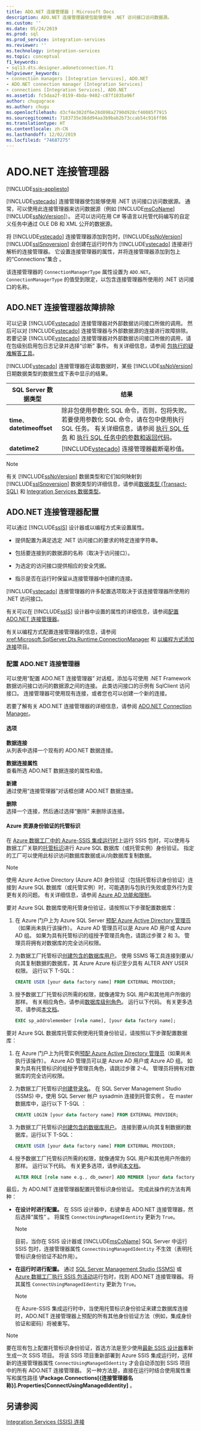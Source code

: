 ```yaml
---
title: ADO.NET 连接管理器 | Microsoft Docs
description: ADO.NET 连接管理器使包能够使用 .NET 访问接口访问数据源。
ms.custom: ''
ms.date: 05/24/2019
ms.prod: sql
ms.prod_service: integration-services
ms.reviewer: ''
ms.technology: integration-services
ms.topic: conceptual
f1_keywords:
- sql13.dts.designer.adonetconnection.f1
helpviewer_keywords:
- connection managers [Integration Services], ADO.NET
- ADO.NET connection manager [Integration Services]
- connections [Integration Services], ADO.NET
ms.assetid: fc5daa2f-0159-4bda-9402-c87f1035a96f
author: chugugrace
ms.author: chugu
ms.openlocfilehash: d3cf4e302df6e28d898a2790d928cf40085f7915
ms.sourcegitcommit: 7183735e38dd94aa3b9bab2b73ccab54c916ff86
ms.translationtype: HT
ms.contentlocale: zh-CN
ms.lasthandoff: 12/02/2019
ms.locfileid: "74687275"
---
```

# <a name="adonet-connection-manager"></a>ADO.NET 连接管理器

[!INCLUDE[ssis-appliesto](../../includes/ssis-appliesto-ssvrpluslinux-asdb-asdw-xxx.md)]


[!INCLUDE[vstecado](../../includes/vstecado-md.md)] 连接管理器使包能够使用 .NET 访问接口访问数据源。 通常，可以使用此连接管理器来访问数据源（例如 [!INCLUDE[msCoName](../../includes/msconame-md.md)] [!INCLUDE[ssNoVersion](../../includes/ssnoversion-md.md)]）。 还可以访问在用 C# 等语言以托管代码编写的自定义任务中通过 OLE DB 和 XML 公开的数据源。  
  
将 [!INCLUDE[vstecado](../../includes/vstecado-md.md)] 连接管理器添加到包时，[!INCLUDE[ssNoVersion](../../includes/ssnoversion-md.md)] [!INCLUDE[ssISnoversion](../../includes/ssisnoversion-md.md)] 会创建在运行时作为 [!INCLUDE[vstecado](../../includes/vstecado-md.md)] 连接进行解析的连接管理器。 它设置连接管理器的属性，并将连接管理器添加到包上的“Connections”集合  。  
  
该连接管理器的 `ConnectionManagerType` 属性设置为 `ADO.NET`。 `ConnectionManagerType` 的值受到限定，以包含连接管理器所使用的 .NET 访问接口的名称。  
  
## <a name="adonet-connection-manager-troubleshooting"></a>ADO.NET 连接管理器故障排除  
可以记录 [!INCLUDE[vstecado](../../includes/vstecado-md.md)] 连接管理器对外部数据访问接口所做的调用。 然后可以对 [!INCLUDE[vstecado](../../includes/vstecado-md.md)] 连接管理器与外部数据源的连接进行故障排除。 若要记录 [!INCLUDE[vstecado](../../includes/vstecado-md.md)] 连接管理器对外部数据访问接口所做的调用，请在包级别启用包日志记录并选择“诊断”  事件。 有关详细信息，请参阅 [包执行的疑难解答工具](../../integration-services/troubleshooting/troubleshooting-tools-for-package-execution.md)。  
  
[!INCLUDE[vstecado](../../includes/vstecado-md.md)] 连接管理器在读取数据时，某些 [!INCLUDE[ssNoVersion](../../includes/ssnoversion-md.md)] 日期数据类型的数据生成下表中显示的结果。  
  
|SQL Server 数据类型|结果|  
|--------------------------|------------|  
|**time**、 **datetimeoffset**|除非包使用参数化 SQL 命令，否则，包将失败。 若要使用参数化 SQL 命令，请在包中使用执行 SQL 任务。 有关详细信息，请参阅 [执行 SQL 任务](../../integration-services/control-flow/execute-sql-task.md) 和 [执行 SQL 任务中的参数和返回代码](https://msdn.microsoft.com/library/a3ca65e8-65cf-4272-9a81-765a706b8663)。|  
|**datetime2**|[!INCLUDE[vstecado](../../includes/vstecado-md.md)] 连接管理器截断毫秒值。|  
  
> [!NOTE]  
>  有关 [!INCLUDE[ssNoVersion](../../includes/ssnoversion-md.md)] 数据类型和它们如何映射到 [!INCLUDE[ssISnoversion](../../includes/ssisnoversion-md.md)] 数据类型的详细信息，请参阅[数据类型 (Transact-SQL)](../../t-sql/data-types/data-types-transact-sql.md) 和 [Integration Services 数据类型](../../integration-services/data-flow/integration-services-data-types.md)。  
  
## <a name="adonet-connection-manager-configuration"></a>ADO.NET 连接管理器配置  
  
可以通过 [!INCLUDE[ssIS](../../includes/ssis-md.md)] 设计器或以编程方式来设置属性。  
  
-   提供配置为满足选定 .NET 访问接口的要求的特定连接字符串。  
  
-   包括要连接到的数据源的名称（取决于访问接口）。  
  
-   为选定的访问接口提供相应的安全凭据。  
  
-   指示是否在运行时保留从连接管理器中创建的连接。  
  
[!INCLUDE[vstecado](../../includes/vstecado-md.md)] 连接管理器的许多配置选项取决于该连接管理器所使用的 .NET 访问接口。  
  
有关可以在 [!INCLUDE[ssIS](../../includes/ssis-md.md)] 设计器中设置的属性的详细信息，请参阅[配置 ADO.NET 连接管理器](../../integration-services/connection-manager/configure-ado-net-connection-manager.md)。  
  
 有关以编程方式配置连接管理器的信息，请参阅 <xref:Microsoft.SqlServer.Dts.Runtime.ConnectionManager> 和 [以编程方式添加连接](../../integration-services/building-packages-programmatically/adding-connections-programmatically.md)项目。  
  
### <a name="configure-adonet-connection-manager"></a>配置 ADO.NET 连接管理器
可以使用“配置 ADO.NET 连接管理器”  对话框，添加与可使用 .NET Framework 数据访问接口访问的数据源之间的连接。 此类访问接口的示例有 SqlClient 访问接口。 连接管理器可使用现有连接，或者您也可以创建一个新的连接。  
  
 若要了解有关 ADO.NET 连接管理器的详细信息，请参阅 [ADO.NET Connection Manager](../../integration-services/connection-manager/ado-net-connection-manager.md)。  
  
#### <a name="options"></a>选项  
**数据连接**  
从列表中选择一个现有的 ADO.NET 数据连接。  
  
**数据连接属性**  
查看所选 ADO.NET 数据连接的属性和值。  
  
**新建**  
通过使用“连接管理器”对话框创建 ADO.NET 数据连接。   
  
**删除**  
选择一个连接，然后通过选择“删除”  来删除该连接。  
  
#### <a name="managed-identities-for-azure-resources-authentication"></a>Azure 资源身份验证的托管标识
在 [Azure 数据工厂中的 Azure-SSIS 集成运行时](https://docs.microsoft.com/azure/data-factory/concepts-integration-runtime#azure-ssis-integration-runtime)上运行 SSIS 包时，可以使用与数据工厂关联的[托管标识](https://docs.microsoft.com/azure/data-factory/connector-azure-sql-database#managed-identity)进行 Azure SQL 数据库（或托管实例）身份验证。 指定的工厂可以使用此标识访问数据库数据或从/向数据库复制数据。

> [!NOTE]
>  使用 Azure Active Directory (Azure AD) 身份验证（包括托管标识身份验证）连接到 Azure SQL 数据库（或托管实例）时，可能遇到与包执行失败或意外行为变更有关的问题。 有关详细信息，请参阅 [Azure AD 功能和限制](https://docs.microsoft.com/azure/sql-database/sql-database-aad-authentication#azure-ad-features-and-limitations)。

要对 Azure SQL 数据库使用托管身份验证，请按照以下步骤配置数据库：

1. 在 Azure 门户上为 Azure SQL Server [预配 Azure Active Directory 管理员](https://docs.microsoft.com/azure/sql-database/sql-database-aad-authentication-configure#provision-an-azure-active-directory-administrator-for-your-azure-sql-database-server)（如果尚未执行该操作）。 Azure AD 管理员可以是 Azure AD 用户或 Azure AD 组。 如果为具有托管标识的组授予管理员角色，请跳过步骤 2 和 3。 管理员将拥有对数据库的完全访问权限。

1. 为数据工厂托管标识[创建包含的数据库用户](https://docs.microsoft.com/azure/sql-database/sql-database-aad-authentication-configure#create-contained-database-users-in-your-database-mapped-to-azure-ad-identities)。 使用 SSMS 等工具连接到要从/向其复制数据的数据库，其 Azure Azure 标识至少具有 ALTER ANY USER 权限。 运行以下 T-SQL： 
    
    ```sql
    CREATE USER [your data factory name] FROM EXTERNAL PROVIDER;
    ```

1. 授予数据工厂托管标识所需的权限，就像通常为 SQL 用户和其他用户所做的那样。 有关相应角色，请参阅[数据库级别角色](https://docs.microsoft.com/sql/relational-databases/security/authentication-access/database-level-roles)。 运行以下代码。 有关更多选项，请参阅[本文档](https://docs.microsoft.com/sql/relational-databases/system-stored-procedures/sp-addrolemember-transact-sql)。

    ```sql
    EXEC sp_addrolemember [role name], [your data factory name];
    ```

要对 Azure SQL 数据库托管实例使用托管身份验证，请按照以下步骤配置数据库：
    
1. 在 Azure 门户上为托管实例[预配 Azure Active Directory 管理员](https://docs.microsoft.com/azure/sql-database/sql-database-aad-authentication-configure#provision-an-azure-active-directory-administrator-for-your-managed-instance)（如果尚未执行该操作）。 Azure AD 管理员可以是 Azure AD 用户或 Azure AD 组。 如果为具有托管标识的组授予管理员角色，请跳过步骤 2-4。 管理员将拥有对数据库的完全访问权限。

1. 为数据工厂托管标识[创建登录名](https://docs.microsoft.com/sql/t-sql/statements/create-login-transact-sql?view=azuresqldb-mi-current)。 在 SQL Server Management Studio (SSMS) 中，使用 SQL Server 帐户 sysadmin 连接到托管实例  。 在 master 数据库中，运行以下 T-SQL  ：

    ```sql
    CREATE LOGIN [your data factory name] FROM EXTERNAL PROVIDER;
    ```

1. 为数据工厂托管标识[创建包含的数据库用户](https://docs.microsoft.com/azure/sql-database/sql-database-aad-authentication-configure#create-contained-database-users-in-your-database-mapped-to-azure-ad-identities)。 连接到要从/向其复制数据的数据库，运行以下 T-SQL： 
  
    ```sql
    CREATE USER [your data factory name] FROM EXTERNAL PROVIDER;
    ```

1. 授予数据工厂托管标识所需的权限，就像通常为 SQL 用户和其他用户所做的那样。 运行以下代码。 有关更多选项，请参阅[本文档](https://docs.microsoft.com/sql/t-sql/statements/alter-role-transact-sql?view=azuresqldb-mi-current)。

    ```sql
    ALTER ROLE [role name e.g., db_owner] ADD MEMBER [your data factory name];
    ```

最后，为 ADO.NET 连接管理器配置托管标识身份验证。 完成此操作的方法有两种：
    
- **在设计时进行配置。** 在 SSIS 设计器中，右键单击 ADO.NET 连接管理器，然后选择“属性”  。 将属性 `ConnectUsingManagedIdentity` 更新为 `True`。
    > [!NOTE]
    >  目前，当你在 SSIS 设计器或 [!INCLUDE[msCoName](../../includes/msconame-md.md)] SQL Server 中运行 SSIS 包时，连接管理器属性 `ConnectUsingManagedIdentity` 不生效（表明托管标识身份验证不起作用）。
    
- **在运行时进行配置。** 通过 [SQL Server Management Studio (SSMS)](https://docs.microsoft.com/sql/integration-services/ssis-quickstart-run-ssms) 或 [Azure 数据工厂执行 SSIS 包活动](https://docs.microsoft.com/azure/data-factory/how-to-invoke-ssis-package-ssis-activity)运行包时，找到 ADO.NET 连接管理器。 将其属性 `ConnectUsingManagedIdentity` 更新为 `True`。
    > [!NOTE]
    >  在 Azure-SSIS 集成运行时中，当使用托管标识身份验证来建立数据库连接时，ADO.NET 连接管理器上预配的所有其他身份验证方法（例如，集成身份验证和密码）将被重写。

> [!NOTE]
>  要在现有包上配置托管标识身份验证，首选方法是至少使用[最新 SSIS 设计器](https://docs.microsoft.com/sql/ssdt/download-sql-server-data-tools-ssdt)重新生成一次 SSIS 项目。 将该 SSIS 项目重新部署到 Azure SSIS 集成运行时，这样新的连接管理器属性 `ConnectUsingManagedIdentity` 才会自动添加到 SSIS 项目中的所有 ADO.NET 连接管理器。 另一种方法是，直接在运行时结合使用属性重写和属性路径 **\Package.Connections[{连接管理器名称}].Properties[ConnectUsingManagedIdentity]** 。

## <a name="see-also"></a>另请参阅  
 [Integration Services (SSIS) 连接](../../integration-services/connection-manager/integration-services-ssis-connections.md)  
  
  
